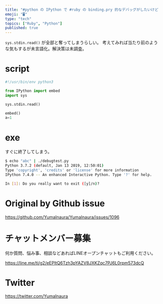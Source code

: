 ```yaml
---
title: "#python の IPython で #ruby の binding.pry 的なデバッグがしたいけど 標準入力が奪われてうまく動かなかっ"
emoji: "🖥"
type: "tech"
topics: ["Ruby", "Python"]
published: true
---
```


`sys.stdin.read()` が全部と奪ってしまうらしい。
考えてみれば当たり前のような気もするが未言語化。解決策は未調査。

# script
```python
#!/usr/bin/env python3

from IPython import embed
import sys

sys.stdin.read()

embed()
a=1
```
# exe
すぐに終了してしまう。

```sh
$ echo "abc" | ./debugtest.py
Python 3.7.2 (default, Jan 13 2019, 12:50:01)
Type 'copyright', 'credits' or 'license' for more information
IPython 7.4.0 -- An enhanced Interactive Python. Type '?' for help.

In [1]: Do you really want to exit ([y]/n)?
```



# Original by Github issue

https://github.com/YumaInaura/YumaInaura/issues/1096








<!-- Update From Qiita API -->

# チャットメンバー募集


何か質問、悩み事、相談などあればLINEオープンチャットもご利用ください。

https://line.me/ti/g2/eEPltQ6Tzh3pYAZV8JXKZqc7PJ6L0rpm573dcQ





# Twitter


https://twitter.com/YumaInaura


<!-- Update From Qiita API -->


